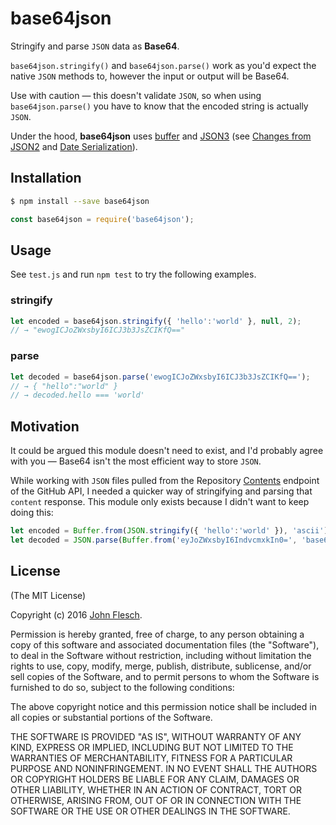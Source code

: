 # base64json

Stringify and parse `JSON` data as **Base64**.

`base64json.stringify()` and `base64json.parse()` work as you'd expect the native `JSON` methods to, however the input or output will be Base64.

Use with caution — this doesn't validate `JSON`, so when using `base64json.parse()` you have to know that the encoded string is actually `JSON`.

Under the hood, **base64json** uses [buffer](https://www.npmjs.com/package/buffer) and [JSON3](https://www.npmjs.com/package/json3) (see [Changes from JSON2](https://www.npmjs.com/package/json3#changes-from-json-2) and [Date Serialization](https://www.npmjs.com/package/json3#date-serialization)).

## Installation

```bash
$ npm install --save base64json
```

```javascript
const base64json = require('base64json');
```

## Usage

See `test.js` and run `npm test` to try the following examples.

### stringify

```javascript
let encoded = base64json.stringify({ 'hello':'world' }, null, 2);
// → "ewogICJoZWxsbyI6ICJ3b3JsZCIKfQ=="
```

### parse

```javascript
let decoded = base64json.parse('ewogICJoZWxsbyI6ICJ3b3JsZCIKfQ==');
// → { "hello":"world" }
// → decoded.hello === 'world'
```

## Motivation

It could be argued this module doesn't need to exist, and I'd probably agree with you — Base64 isn't the most efficient way to store `JSON`.

While working with `JSON` files pulled from the Repository [Contents](https://developer.github.com/v3/repos/contents/#get-contents) endpoint of the GitHub API, I needed a quicker way of stringifying and parsing that `content` response. This module only exists because I didn't want to keep doing this:

```javascript
let encoded = Buffer.from(JSON.stringify({ 'hello':'world' }), 'ascii').toString('base64');
let decoded = JSON.parse(Buffer.from('eyJoZWxsbyI6IndvcmxkIn0=', 'base64').toString('ascii'));
```

## License

(The MIT License)

Copyright (c) 2016 [John Flesch](http://fles.ch).

Permission is hereby granted, free of charge, to any person obtaining a copy of this software and associated documentation files (the "Software"), to deal in the Software without restriction, including without limitation the rights to use, copy, modify, merge, publish, distribute, sublicense, and/or sell copies of the Software, and to permit persons to whom the Software is furnished to do so, subject to the following conditions:

The above copyright notice and this permission notice shall be included in all copies or substantial portions of the Software.

THE SOFTWARE IS PROVIDED "AS IS", WITHOUT WARRANTY OF ANY KIND, EXPRESS OR IMPLIED, INCLUDING BUT NOT LIMITED TO THE WARRANTIES OF MERCHANTABILITY, FITNESS FOR A PARTICULAR PURPOSE AND NONINFRINGEMENT. IN NO EVENT SHALL THE AUTHORS OR COPYRIGHT HOLDERS BE LIABLE FOR ANY CLAIM, DAMAGES OR OTHER LIABILITY, WHETHER IN AN ACTION OF CONTRACT, TORT OR OTHERWISE, ARISING FROM, OUT OF OR IN CONNECTION WITH THE SOFTWARE OR THE USE OR OTHER DEALINGS IN THE SOFTWARE.
